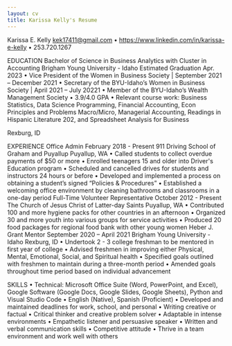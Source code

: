 ```yaml
---
layout: cv
title: Karissa Kelly's Resume
---
```

Karissa E. Kelly
kek17411@gmail.com • https://www.linkedin.com/in/karissa-e-kelly • 253.720.1267

 
EDUCATION
Bachelor of Science in Business Analytics with Cluster in Accounting
 Brigham Young University - Idaho Estimated Graduation Apr. 2023
•	Vice President of the Women in Business Society | September 2021 – December 2021
•	Secretary of the BYU-Idaho’s Women in Business Society | April 2021 – July 20221
•	Member of the BYU-Idaho’s Wealth Management Society 
•	3.9/4.0 GPA
•	Relevant course work: Business Statistics, Data Science Programming, Financial Accounting, Econ Principles and Problems Macro/Micro, Managerial Accounting, Readings in Hispanic Literature 202, and Spreadsheet Analysis for Business 


Rexburg, ID
 

EXPERIENCE
Office Admin                                                                                                                                                                  February 2018 - Present
911 Driving School of Graham and Puyallup                                                                                                                                Puyallup, WA
•	Called students to collect overdue payments of $50 or more
•	Enrolled teenagers 15 and older into Driver's Education program
•	Scheduled and cancelled drives for students and instructors 24 hours or before
•	Developed and implemented a process on obtaining a student’s signed “Policies & Procedures”
•	Established a welcoming office environment by cleaning bathrooms and classrooms in a one-day period
Full-Time Volunteer Representative                                                                                                                           October 2012 - Present
The Church of Jesus Christ of Latter-day Saints                                                                                                                            Puyallup, WA
•	Contributed 100 and more hygiene packs for other countries in an afternoon
•	Organized 30 and more youth into various groups for service activities
•	Produced 20 food packages for regional food bank with other young women
Heber J. Grant Mentor                                                                                                                                         September 2020 – April 2021
Brigham Young University - Idaho	Rexburg, ID
•	Undertook 2 - 3 college freshman to be mentored in first year of college
•	Advised freshmen in improving either Physical, Mental, Emotional, Social, and Spiritual health
•	Specified goals outlined with freshmen to maintain during a three-month period
•	Amended goals throughout time period based on individual advancement

SKILLS
•	Technical: Microsoft Office Suite (Word, PowerPoint, and Excel), Google Software (Google Docs, Google Slides, Google Sheets), Python and Visual Studio Code
•	English (Native), Spanish (Proficient)
•	Developed and maintained deadlines for work, school, and personal
•	Writing creative or factual
•	Critical thinker and creative problem solver
•	Adaptable in intense environments
•	Empathetic listener and persuasive speaker
•	Written and verbal communication skills
•	Competitive attitude
•	Thrive in a team environment and work well with others
